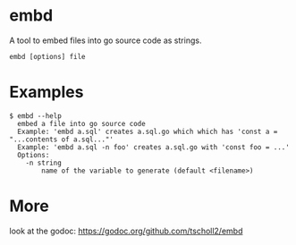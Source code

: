 # embd
A tool to embed files into go source code as strings.

```
embd [options] file

```

# Examples

```
$ embd --help
  embed a file into go source code
  Example: 'embd a.sql' creates a.sql.go which which has 'const a = "...contents of a.sql..."'
  Example: 'embd a.sql -n foo' creates a.sql.go with 'const foo = ...'
  Options:
    -n string
      	name of the variable to generate (default <filename>)
```

# More
look at the godoc: https://godoc.org/github.com/tscholl2/embd
